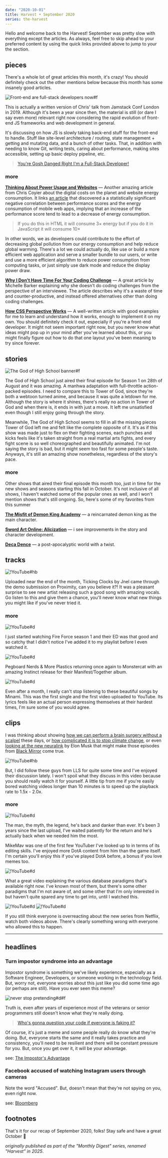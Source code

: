 ```yaml
---
date: "2020-10-01"
title: Harvest • September 2020
series: the-harvest
---
```


Hello and welcome back to the Harvest! September was pretty slow with everything except the articles. As always, feel free to skip ahead to your preferred content by using the quick links provided above to jump to your the section.

## pieces

There's a whole lot of great articles this month, it's crazy! You should definitely check out the other mentions below because this month has some insanely good articles.

![Front-end are full-stack developers now#f](https://res.cloudinary.com/css-tricks/image/fetch/w_1200,q_auto,f_auto/https://css-tricks.com/wp-content/uploads/2020/09/full-stack.jpg "[ooooops I guess we're* full-stack developers now](https://css-tricks.com/ooooops-i-guess-were-full-stack-developers-now/)")

This is actually a written version of Chris' talk from Jamstack Conf London in 2019. Although it's been a year since then, the material is still (or dare I say even more) relevant right now considering the rapid evolution of front-end JS frameworks and web development in general.

It's discussing on how JS is slowly taking back-end stuff for the front-end to handle. Stuff like site-level architecture / routing, state management + getting and mutating data, and a bunch of other tasks. That, in addition with needing to know Git, writing tests, caring about performance, making sites accessible, setting up basic deploy pipeline, etc.

> [You're Gosh Danged Right I'm a Full-Stack Developer!](https://css-tricks.com/ooooops-i-guess-were-full-stack-developers-now/)

### more

**[Thinking About Power Usage and Websites](https://css-tricks.com/thinking-about-power-usage-and-websites/)** — Another amazing article from Chris Coyier about the digital costs on the planet and website energy consumption. It links [an article](https://www.researchgate.net/publication/341123776_Investigating_the_Correlation_between_Performance_Scores_and_Energy_Consumption_of_Mobile_Web_Apps) that discovered a a statistically significant negative correlation between performance scores and the energy consumption of mobile web apps, implying that an increase of the performance score tend to lead to a decrease of energy consumption.

> If you do this in HTML it will consume 3× energy but if you do it in JavaScript it will consume 10×

In other words, we as developers could contribute to the effort of decreasing global pollution from our energy consumption and help reduce global warming. There's a lot we could actually do, like use or build a more efficient web application and serve a smaller bundle to our users, or write and use a more efficient algorithm to reduce power consumption from computing tasks, or just simply use dark mode and reduce the display power draw.

**[Why I Don't Have Time For Your Coding Challenge](https://css-irl.info/why-i-dont-have-time-for-your-coding-challenge/)** — A great article by Michelle Barker explaining why she doesn't do coding challenges from the perspective of an interviewee. The article describes why it's a waste of time and counter-productive, and instead offered alternatives other than doing coding challenges.

**[How CSS Perspective Works](https://css-tricks.com/how-css-perspective-works/)** — A well-written article with good examples for me to learn and understand how it works, enough to implement it on my own. You should definitely check it out, especially if you're a front-end developer. It might not seem important right now, but you never know what ideas might pop up in your mind after you've learned about this, or you might finally figure out how to do that one layout you've been meaning to try since forever.

## stories

![The God of High School banner#f](https://image.tmdb.org/t/p/original/bhPDfwKeRklEfeOgNzbbz0tUggq.jpg "[The God of High School](/reviews/anime/the-god-of-high-school) [[TMDB](https://www.themoviedb.org/tv/99778-the-god-of-high-school)]")

The God of High School just aired their final episode for Season 1 on 28th of August and it was amazing. A manhwa adaptation with full-throttle action-packed episodes. I need to compare this to Tower of God, since they're both a webtoon turned anime, and because it was quite a letdown for me. Although the story is where it shines, there's really no action in Tower of God and when there is, it ends in with just a move. It left me unsatisfied even though I still enjoy going through the story.

Meanwhile, The God of High School seems to fill in all the missing pieces Tower of God left me and felt like the complete opposite of it. It's as if this show was made just to flex on their fighting scenes, each punches and kicks feels like it's taken straight from a real martial arts fights, and every fight scene is so well choreographed and beautifully animated. I'm not saying the story is bad, but it might seem too fast for some people's taste. Anyways, it's still an amazing show nonetheless, regardless of the story's pace.

### more

Other shows that aired their final episode this month too, just in time for the new shows and seasons starting this fall in October. It's not inclusive of all shows, I haven't watched some of the popular ones as well, and I won't mention shows that's still ongoing. So, here's some of my favorites from this summer

**[The Misfit of Demon King Academy](/reviews/anime/maou-gakuin-no-futekigousha)** — a reincarnated demon king as the main character.

**[Sword Art Online: Alicization](/reviews/anime/sword-art-online-alicization)** — i see improvements in the story and character development.

**[Deca Dence](/reviews/anime/deca-dence)** — a post-apocalyptic world with a twist.

## tracks

![!YouTube#hb](awzyLcwGpcA "[Jnel - Ticking Clocks (ft. Kyra Grove)](https://music.youtube.com/watch?v=3e06ziaJC8Q) from Proximity [[Spotify](spotify:track:0pS88ATbKJ70cmywT4oZol)]")

Uploaded near the end of the month, Ticking Clocks by Jnel came through the demo submission on Proximity, can you believe it?! It was a pleasant surprise to see new artist releasing such a good song with amazing vocals. Go listen to this and give them a chance, you'll never know what new things you might like if you've never tried it.

### more

![!YouTube#d](n7VZxg9pxkg "[veil](https://music.youtube.com/watch?v=xj-4fxPo2JQ) by Keina Suda [[Spotify](spotify:track:1dGF5ymTyBB2ZmOypkeU1F)]")

I just started watching Fire Force season 1 and their ED was that good and so catchy that I didn't notice I've added it to my playlist before I even watched it.

![!YouTube#d](M2E79usIm2A "[Together](https://music.youtube.com/watch?v=WKYL-Eantzk) by Pegboard Nerds & More Plastic [[Spotify](spotify:track:5wPRJfP6UZXYori1sb1SJx)]")

Pegboard Nerds & More Plastics returning once again to Monstercat with an amazing Instinct release for their Manifest/Together album.

![!YouTube#d](jb4ybTQwcdw "[main actor](https://music.youtube.com/watch?v=uBRQjp6jLHo) by Minami [[Spotify](spotify:track:3NNLPqn14eWuAulJxo4eZH)]")

Even after a month, I really can't stop listening to these beautiful songs by Minami. This was the first single and the first video uploaded to YouTube. Its lyrics feels like an actual person expressing themselves at their hardest times, I'm sure some of you would agree.

## clips

I was thinking about showing [how we can perform a brain surgery without a scalpel](https://youtu.be/6d_dtVTs4CM) these days, or [how complicated it is to stop climate change](https://youtu.be/wbR-5mHI6bo), or even [looking at the new neuralink](https://youtu.be/400ryImgxgE) by Elon Musk that might make those episodes from [Black Mirror](/reviews/series/black-mirror) come true.

![!YouTube#hb](rHiHbsN6pyQ "A different than usual vlog from LLS")

But, I did follow these guys from LLS for quite some time and I've enjoyed their discussion lately. I won't spoil what they discuss in this video because you should really watch it for yourself. A little tip from me if you're easily bored watching videos longer than 10 minutes is to speed up the playback rate to 1.5x - 2.0x.

### more

![!YouTube#d](4w_r8as4uO0 "Pub Scrubs 20")

The man, the myth, the legend, he's back and danker than ever. It's been 3 years since the last upload, I've waited patiently for the return and he's actually back when we needed him the most.

MikeMav was one of the first few YouTuber I've looked up to in terms of its editing skills. I've enjoyed more DotA content from him than the game itself. I'm certain you'll enjoy this if you've played DotA before, a bonus if you love memes too.

![!YouTube#d](W2Z7fbCLSTw "7 Database Paradigms")

What a great video explaining the various database paradigms that's available right now. I've known most of them, but there's some other paradigms that I'm not aware of, and some other that I'm only interested in but haven't quite spared any time to get into, until I watched this.

![!YouTube#d](exCNHEGnZ5M "Netflix's Cuties has gone too far")
![!YouTube#d](6j6o85CXnyM "Cuties Is Worse Than You Think")

If you still think everyone is overreacting about the new series from Netflix, watch both videos above. There's clearly something wrong with everyone who allowed this to happen.

***

## headlines

### Turn impostor syndrome into an advantage

Impostor syndrome is something we've likely experience, especially as a Software Engineer, Developers, or someone working in the technology field. But, worry not, everyone worries about this just like you did some time ago (or perhaps are still). Have you ever seen this meme?

![never stop pretending#d#f](https://i.redd.it/mtkfcgtzdu041.jpg "[When do I stop pretending?](https://www.reddit.com/r/ProgrammerHumor/comments/e1gq79/when_talking_to_the_veteran_programmers_at_work/)")

Truth is, even after years of experience most of the veterans or senior programmers still doesn't know what they're really doing.

> [Who's gonna question your code if everyone is faking it?](https://www.reddit.com/r/ProgrammerHumor/comments/e1gq79/when_talking_to_the_veteran_programmers_at_work/f8p5qaw?context=3)

Of course, it's just a meme and some people really do know what they're doing. But, everyone starts the same and it really takes practice and consistency, you'll need to be resilient and there will be constant pressure for you. But, once you get over it, it will be your advantage.

see: [The Impostor's Advantage](https://www.zainrizvi.io/blog/the-impostors-advantage/)

### Facebook accused of watching Instagram users through cameras

Note the word "Accused". But, doesn't mean that they're not spying on you, even right now.

see: [Bloomberg](https://www.bloomberg.com/news/articles/2020-09-18/facebook-accused-of-watching-instagram-users-through-cameras)

## footnotes

That's it for our recap of September 2020, folks! Stay safe and have a great October 👋

*originally published as part of the "Monthly Digest" series, renamed "Harvest" in 2025*.
